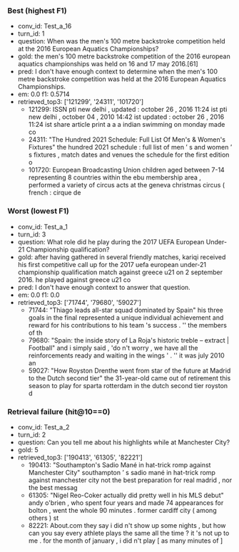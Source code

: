 ### Best (highest F1)
- conv_id: Test_a_16
- turn_id: 1
- question: When was the men's 100 metre backstroke competition held at the 2016 European Aquatics Championships?
- gold:  the men's 100 metre backstroke competition of the 2016 european aquatics championships was held on 16 and 17 may 2016.[61]
- pred: I don't have enough context to determine when the men's 100 metre backstroke competition was held at the 2016 European Aquatics Championships.
- em: 0.0  f1: 0.5714
- retrieved_top3: ['121299', '24311', '101720']
  - 121299: ISSN pti new delhi , updated : october 26 , 2016 11:24 ist pti new delhi , october 04 , 2010 14:42 ist updated : october 26 , 2016 11:24 ist share article print a a a indian swimming on monday made co
  - 24311: "The Hundred 2021 Schedule: Full List Of Men's & Women's Fixtures" the hundred 2021 schedule : full list of men ’ s and women ’ s fixtures , match dates and venues the schedule for the first edition o
  - 101720: European Broadcasting Union children aged between 7-14 representing 8 countries within the ebu membership area , performed a variety of circus acts at the geneva christmas circus ( french : cirque de 

### Worst (lowest F1)
- conv_id: Test_a_1
- turn_id: 3
- question: What role did he play during the 2017 UEFA European Under-21 Championship qualification?
- gold:  after having gathered in several friendly matches, kariqi received his first competitive call up for the 2017 uefa european under-21 championship qualification match against greece u21 on 2 september 2016.   he played against greece u21 co
- pred: I don't have enough context to answer that question.
- em: 0.0  f1: 0.0
- retrieved_top3: ['71744', '79680', '59027']
  - 71744: "Thiago leads all-star squad dominated by Spain" his three goals in the final represented a unique individual achievement and reward for his contributions to his team 's success . '' the members of th
  - 79680: "Spain: the inside story of La Roja's historic treble – extract | Football" and i simply said , 'do n't worry , we have all the reinforcements ready and waiting in the wings ' . '' it was july 2010 an
  - 59027: "How Royston Drenthe went from star of the future at Madrid to the Dutch second tier" the 31-year-old came out of retirement this season to play for sparta rotterdam in the dutch second tier royston d

### Retrieval failure (hit@10==0)
- conv_id: Test_a_2
- turn_id: 2
- question: Can you tell me about his highlights while at Manchester City?
- gold: 5
- retrieved_top3: ['190413', '61305', '82221']
  - 190413: "Southampton's Sadio Mané in hat-trick romp against Manchester City" southampton ’ s sadio mané in hat-trick romp against manchester city not the best preparation for real madrid , nor the best messag
  - 61305: "Nigel Reo-Coker actually did pretty well in his MLS debut" andy o'brien , who spent four years and made 74 appearances for bolton , went the whole 90 minutes . former cardiff city ( among others ) st
  - 82221: About.com they say i did n't show up some nights , but how can you say every athlete plays the same all the time ? it 's not up to me . for the month of january , i did n't play [ as many minutes of ]
